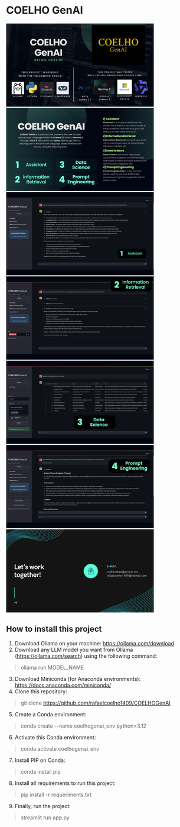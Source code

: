 # COELHO GenAI
<p float="left">
  <img src="assets/coelhogenai000A.png" width="400" />
  <img src="assets/coelhogenai000B.png" width="400" />
  <img src="assets/coelhogenai001.png" width="400" />
  <img src="assets/coelhogenai002.png" width="400" /> 
  <img src="assets/coelhogenai003.png" width="400" /> 
  <img src="assets/coelhogenai004.png" width="400" /> 
  <img src="assets/coelhogenaiEND.png" width="400" /> 
</p>

## How to install this project
1) Download Ollama on your machine: https://ollama.com/download  
2) Download any LLM model you want from Ollama (https://ollama.com/search) using the following command:
> ollama run MODEL_NAME  
3) Download Miniconda (for Anaconda environments): https://docs.anaconda.com/miniconda/
4) Clone this repository:  
> git clone https://github.com/rafaelcoelho1409/COELHOGenAI
5) Create a Conda environment:
> conda create --name coelhogenai_env python=3.12
6) Activate this Conda environment:
> conda activate coelhogenai_env
7) Install PIP on Conda:
> conda install pip
8) Install all requirements to run this project:
> pip install -r requeriments.txt
9) Finally, run the project:
> streamlit run app.py